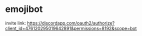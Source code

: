# emojibot
invite link: https://discordapp.com/oauth2/authorize?client_id=476120295019642891&permissions=8192&scope=bot
